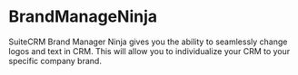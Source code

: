 # BrandManageNinja
SuiteCRM Brand Manager Ninja gives you the ability to seamlessly change logos and text in CRM. This will allow you to individualize your CRM to your specific company brand.
